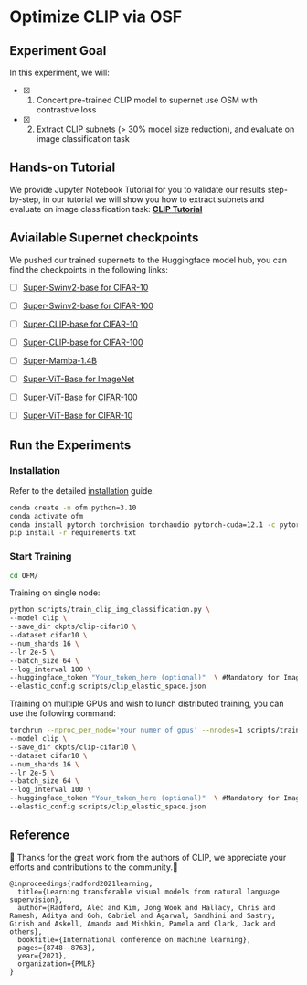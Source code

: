 # Optimize CLIP via OSF 

## Experiment Goal
In this experiment, we will:

- [x] 1. Concert pre-trained CLIP model to supernet use OSM with contrastive loss

- [x] 2. Extract CLIP subnets (> 30\% model size reduction), and evaluate on image classification task


## Hands-on Tutorial
We provide Jupyter Notebook Tutorial for you to validate our results step-by-step, in our tutorial we will show you how to extract subnets and evaluate on image classification task: **[CLIP Tutorial](CLIP_img_classification.ipynb)**

## Aviailable Supernet checkpoints

We pushed our trained supernets to the Huggingface model hub, you can find the checkpoints in the following links:

- [ ] [Super-Swinv2-base for CIFAR-10](https://huggingface.co/yusx-swapp/ofm-swin-base-patch4-window7-cifar10)
- [ ] [Super-Swinv2-base for CIFAR-100](https://huggingface.co/yusx-swapp/ofm-swinv2-base-patch4-window7-cifar100/tree/main)
- [ ] [Super-CLIP-base for CIFAR-10](https://huggingface.co/yusx-swapp/ofm-clip-base-patch32-cifar10)
- [ ] [Super-CLIP-base for CIFAR-100](https://huggingface.co/yusx-swapp/ofm-clip-base-patch32-cifar100)
- [ ] [Super-Mamba-1.4B](https://huggingface.co/yusx-swapp/ofm-mamba-1.4b-lambda-hf)
- [ ] [Super-ViT-Base for ImageNet](https://huggingface.co/yusx-swapp/ofm-vit-base-patch16-224-imagenet)
- [ ] [Super-ViT-Base for CIFAR-100](https://huggingface.co/yusx-swapp/ofm-vit-base-patch16-224-cifar100)
- [ ] [Super-ViT-Base for CIFAR-10](https://huggingface.co/yusx-swapp/ofm-vit-base-patch16-224-cifar10)



## Run the Experiments

### Installation
Refer to the detailed [installation](../../README.md) guide.

```bash
conda create -n ofm python=3.10
conda activate ofm
conda install pytorch torchvision torchaudio pytorch-cuda=12.1 -c pytorch -c nvidia
pip install -r requirements.txt
```


### Start Training


```bash
cd OFM/
```
Training on single node:
```bash
python scripts/train_clip_img_classification.py \
--model clip \
--save_dir ckpts/clip-cifar10 \
--dataset cifar10 \
--num_shards 16 \
--lr 2e-5 \
--batch_size 64 \
--log_interval 100 \
--huggingface_token "Your_token_here (optional)"  \ #Mandatory for ImageNet and push your ckpt to Huggingface model hub
--elastic_config scripts/clip_elastic_space.json

```

Training on multiple GPUs and wish to lunch distributed training, you can use the following command:
```bash
torchrun --nproc_per_node='your numer of gpus' --nnodes=1 scripts/train_clip_img_classification.py \
--model clip \
--save_dir ckpts/clip-cifar10 \
--dataset cifar10 \
--num_shards 16 \
--lr 2e-5 \
--batch_size 64 \
--log_interval 100 \
--huggingface_token "Your_token_here (optional)"  \ #Mandatory for ImageNet and push your ckpt to Huggingface model hub
--elastic_config scripts/clip_elastic_space.json
```


## **Reference**
:raised_hands: Thanks for the great work from the authors of CLIP, we appreciate your efforts and contributions to the community.:raised_hands:
```
@inproceedings{radford2021learning,
  title={Learning transferable visual models from natural language supervision},
  author={Radford, Alec and Kim, Jong Wook and Hallacy, Chris and Ramesh, Aditya and Goh, Gabriel and Agarwal, Sandhini and Sastry, Girish and Askell, Amanda and Mishkin, Pamela and Clark, Jack and others},
  booktitle={International conference on machine learning},
  pages={8748--8763},
  year={2021},
  organization={PMLR}
}

```
